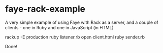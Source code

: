faye-rack-example
=================

A very simple example of using Faye with Rack as a server, and a couple of clients - one in Ruby and one in JavaScript (in HTML)

rackup -E production
ruby listener.rb
open client.html
ruby sender.rb

Done!
